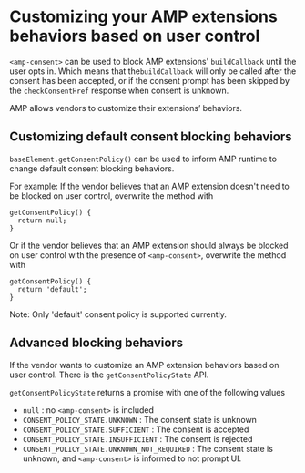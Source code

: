 # Customizing your AMP extensions behaviors based on user control

`<amp-consent>` can be used to block AMP extensions' `buildCallback` until the user opts in. Which means that the`buildCallback` will only be called after  the consent has been accepted, or if the consent prompt has been skipped by the `checkConsentHref` response when consent is unknown.

AMP allows vendors to customize their extensions’ behaviors.

## Customizing default consent blocking behaviors

`baseElement.getConsentPolicy()` can be used to inform AMP runtime to change default consent blocking behaviors.

For example: If the vendor believes that an AMP extension doesn't need to be blocked on user control, overwrite the method with

```
getConsentPolicy() {
  return null;
}
```

Or if the vendor believes that an AMP extension should always be blocked on user control with the presence of `<amp-consent>`, overwrite the method with

```
getConsentPolicy() {
  return 'default';
}
```
Note: Only 'default' consent policy is supported currently.

## Advanced blocking behaviors

If the vendor wants to customize an AMP extension behaviors based on user control. There is the `getConsentPolicyState` API.

`getConsentPolicyState` returns a promise with one of the following values
* `null` : no `<amp-consent>` is included
* `CONSENT_POLICY_STATE.UNKNOWN` : The consent state is unknown
* `CONSENT_POLICY_STATE.SUFFICIENT` : The consent is accepted
* `CONSENT_POLICY_STATE.INSUFFICIENT` : The consent is rejected
* `CONSENT_POLICY_STATE.UNKNOWN_NOT_REQUIRED` : The consent state is unknown, and `<amp-consent>` is informed to not prompt UI.
